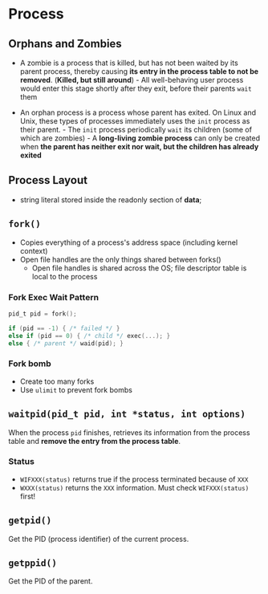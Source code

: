 # Process

## Orphans and Zombies

- A zombie is a process that is killed, but has not been waited by
  its parent process, thereby causing **its entry in the process table
  to not be removed**. (**Killed, but still around**) - All well-behaving user process would enter this stage shortly after
  they exit, before their parents `wait` them

- An orphan process is a process whose parent has exited. On Linux and Unix,
  these types of processes immediately uses the `init` process as their parent. - The `init` process periodically `wait` its children (some of which are
  zombies) - A **long-living zombie process** can only be created when **the parent
  has neither exit nor wait, but the children has already exited**

## Process Layout

- string literal stored inside the readonly section of **data**;

## `fork()`

- Copies everything of a process's address space (including kernel context)
- Open file handles are the only things shared between forks()
  - Open file handles is shared across the OS; file descriptor table is local
    to the process

### Fork Exec Wait Pattern

```c
pid_t pid = fork();

if (pid == -1) { /* failed */ }
else if (pid == 0) { /* child */ exec(...); }
else { /* parent */ waid(pid); }
```

### Fork bomb

- Create too many forks
- Use `ulimit` to prevent fork bombs

## `waitpid(pid_t pid, int *status, int options)`

When the process `pid` finishes, retrieves its information from the process
table and **remove the entry from the process table**.

### Status

- `WIFXXX(status)` returns true if the process terminated because of `XXX`
- `WXXX(status)` returns the `XXX` information. Must check `WIFXXX(status)`
  first!

## `getpid()`

Get the PID (process identifier) of the current process.

## `getppid()`

Get the PID of the parent.
